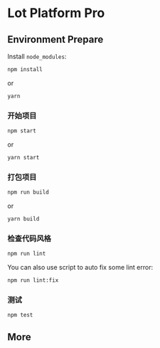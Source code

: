 # Lot Platform Pro

## Environment Prepare

Install `node_modules`:

```bash
npm install
```

or

```bash
yarn
```


### 开始项目

```bash
npm start
```

or

```bash
yarn start
```

### 打包项目

```bash
npm run build
```

or

```bash
yarn build
```

### 检查代码风格

```bash
npm run lint
```

You can also use script to auto fix some lint error:

```bash
npm run lint:fix
```

### 测试

```bash
npm test
```

## More
